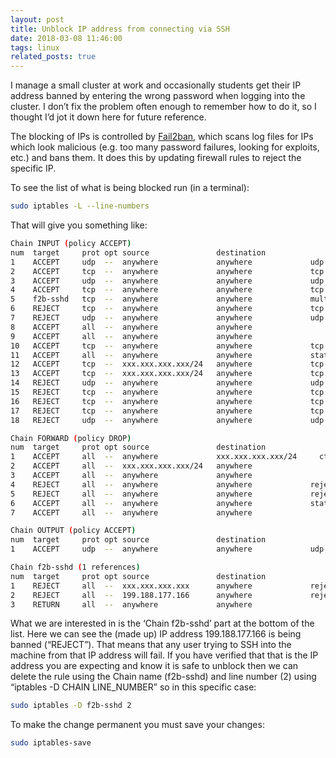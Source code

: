 ```yaml
---
layout: post
title: Unblock IP address from connecting via SSH
date: 2018-03-08 11:46:00
tags: linux
related_posts: true
---
```


I manage a small cluster at work and occasionally students get their IP address banned by entering the wrong password when logging into the cluster. I don’t fix the problem often enough to remember how to do it, so I thought I’d jot it down here for future reference.

The blocking of IPs is controlled by [Fail2ban](https://www.fail2ban.org/wiki/index.php/Main_Page), which scans log files for IPs which look malicious (e.g. too many password failures, looking for exploits, etc.) and bans them. It does this by updating firewall rules to reject the specific IP.

To see the list of what is being blocked run (in a terminal):

```bash
sudo iptables -L --line-numbers
```

That will give you something like:

```bash
Chain INPUT (policy ACCEPT)
num  target     prot opt source               destination
1    ACCEPT     udp  --  anywhere             anywhere             udp xxx:xxxxxx
2    ACCEPT     tcp  --  anywhere             anywhere             tcp xxx:xxxxxx
3    ACCEPT     udp  --  anywhere             anywhere             udp xxx:xxxxxx
4    ACCEPT     tcp  --  anywhere             anywhere             tcp xxx:xxxxxx
5    f2b-sshd   tcp  --  anywhere             anywhere             multiport dports ssh
6    REJECT     tcp  --  anywhere             anywhere             tcp spts:xxxxxx:xxxxxx dpt:ulistproc reject-with icmp-port-unreachable
7    REJECT     udp  --  anywhere             anywhere             udp spts:xxxxxx:xxxxxx dpt:ulistproc reject-with icmp-port-unreachable
8    ACCEPT     all  --  anywhere             anywhere
9    ACCEPT     all  --  anywhere             anywhere
10   ACCEPT     tcp  --  anywhere             anywhere             tcp xxx:xxxxxx state NEW
11   ACCEPT     all  --  anywhere             anywhere             state RELATED,ESTABLISHED
12   ACCEPT     tcp  --  xxx.xxx.xxx.xxx/24   anywhere             tcp xxx:xxxxxx state NEW
13   ACCEPT     tcp  --  xxx.xxx.xxx.xxx/24   anywhere             tcp xxx:xxxxxx state NEW
14   REJECT     udp  --  anywhere             anywhere             udp xxx:xxxxxx reject-with icmp-port-unreachable
15   REJECT     tcp  --  anywhere             anywhere             tcp xxx:xxxxxx reject-with icmp-port-unreachable
16   REJECT     tcp  --  anywhere             anywhere             tcp xxx:xxxxxx reject-with icmp-port-unreachable
17   REJECT     tcp  --  anywhere             anywhere             tcp xxx:xxxxxx:0:1023 reject-with icmp-port-unreachable
18   REJECT     udp  --  anywhere             anywhere             udp xxx:xxxxxx:0:1023 reject-with icmp-port-unreachable

Chain FORWARD (policy DROP)
num  target     prot opt source               destination
1    ACCEPT     all  --  anywhere             xxx.xxx.xxx.xxx/24     ctstate RELATED,ESTABLISHED
2    ACCEPT     all  --  xxx.xxx.xxx.xxx/24   anywhere
3    ACCEPT     all  --  anywhere             anywhere
4    REJECT     all  --  anywhere             anywhere             reject-with icmp-port-unreachable
5    REJECT     all  --  anywhere             anywhere             reject-with icmp-port-unreachable
6    ACCEPT     all  --  anywhere             anywhere             state RELATED,ESTABLISHED
7    ACCEPT     all  --  anywhere             anywhere

Chain OUTPUT (policy ACCEPT)
num  target     prot opt source               destination
1    ACCEPT     udp  --  anywhere             anywhere             udp dpt:bootpc

Chain f2b-sshd (1 references)
num  target     prot opt source               destination
1    REJECT     all  --  xxx.xxx.xxx.xxx      anywhere             reject-with icmp-port-unreachable
2    REJECT     all  --  199.188.177.166      anywhere             reject-with icmp-port-unreachable
3    RETURN     all  --  anywhere             anywhere
```

What we are interested in is the ‘Chain f2b-sshd’ part at the bottom of the list. Here we can see the (made up) IP address 199.188.177.166 is being banned (“REJECT”). That means that any user trying to SSH into the machine from that IP address will fail. If you have verified that that is the IP address you are expecting and know it is safe to unblock then we can delete the rule using the Chain name (f2b-sshd) and line number (2) using “iptables -D CHAIN LINE_NUMBER” so in this specific case:

```bash
sudo iptables -D f2b-sshd 2
```

To make the change permanent you must save your changes:

```bash
sudo iptables-save
```
